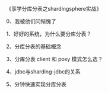 
《享学分库分表之shardingsphere实战》

0、我被他们问惭愧了

1、好好的系统，为什么要分库分表？

2、分库分表的基础概念

3、分库分表 client 和 poxy 模式怎么选？

4、jdbc与sharding-jdbc的关系

5、分钟快速实现分库分表

